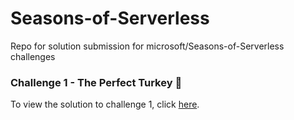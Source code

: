 # Seasons-of-Serverless
Repo for solution submission for microsoft/Seasons-of-Serverless challenges

### Challenge 1 - The Perfect Turkey 🦃 

To view the solution to challenge 1, click [here](https://github.com/lohithgn/Seasons-of-Serverless/tree/main/challenge-1).
